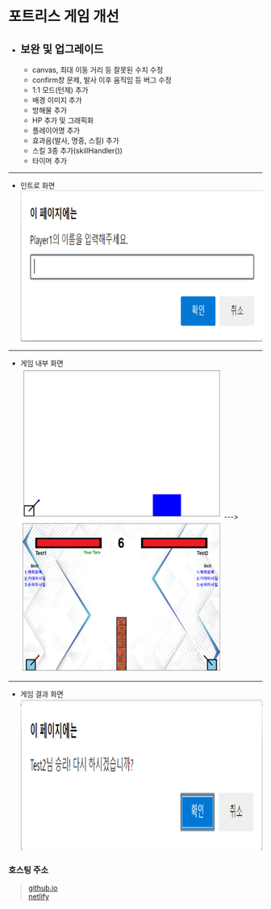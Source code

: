 # 포트리스 게임 개선    
* 보완 및 업그레이드
  - 
  - canvas, 최대 이동 거리 등 잘못된 수치 수정
  - confirm창 문제, 발사 이후 움직임 등 버그 수정
  - 1:1 모드(턴제) 추가
  - 배경 이미지 추가
  - 방해물 추가
  - HP 추가 및 그래픽화
  - 플레이어명 추가
  - 효과음(발사, 명중, 스킬) 추가
  - 스킬 3종 추가(skillHandler())
  - 타이머 추가
* * *    
- 인트로 화면    
<img src="./pic/u_lobby.png" width="600px" height="300px" title="px(픽셀) 크기 설정" alt="o_lobby"></img><br/>
* * *
- 게임 내부 화면    
<img src="./pic/원본게임사진.png" width="400px" height="300px" title="px(픽셀) 크기 설정" alt="original"></img>
--->
<img src="./pic/u_pic.png" width="400px" height="300px" title="px(픽셀) 크기 설정" alt="upgrade"></img><br/>
* * *
- 게임 결과 화면    
<img src="./pic/u_result.png" width="600px" height="300px" title="px(픽셀) 크기 설정" alt="result"></img><br/>      

### 호스팅 주소
> [github.io](https://seong2517.github.io/Game_Programming/)   
> [netlify](https://stalwart-bublanina-454900.netlify.app)
